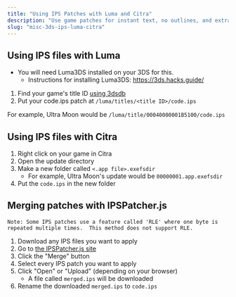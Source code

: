 ```yaml
---
title: "Using IPS Patches with Luma and Citra"
description: "Use game patches for instant text, no outlines, and extra fun"
slug: "misc-3ds-ips-luma-citra"
---
```


## Using IPS files with Luma

- You will need Luma3DS installed on your 3DS for this.
  - Instructions for installing Luma3DS: https://3ds.hacks.guide/

1. Find your game's title ID [using 3dsdb](http://www.3dsdb.com/)
2. Put your code.ips patch at `/luma/titles/<title ID>/code.ips`

For example, Ultra Moon would be `/luma/title/00040000001B5100/code.ips`

## Using IPS files with Citra

1. Right click on your game in Citra
2. Open the update directory
3. Make a new folder called `<.app file>.exefsdir`
   - For example, Ultra Moon's update would be `00000001.app.exefsdir`
4. Put the `code.ips` in the new folder

## Merging patches with IPSPatcher.js

```
Note: Some IPS patches use a feature called 'RLE' where one byte is repeated multiple times.  This method does not support RLE.
```

1. Download any IPS files you want to apply
2. Go to [the IPSPatcher.js site](https://zaksabeast.github.io/ipspatcher.js/build/)
3. Click the "Merge" button
4. Select every IPS patch you want to apply
5. Click "Open" or "Upload" (depending on your browser)
   - A file called `merged.ips` will be downloaded
6. Rename the downloaded `merged.ips` to `code.ips`
